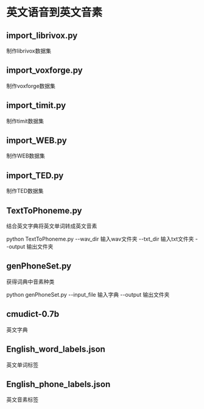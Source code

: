 # 英文语音到英文音素

## import_librivox.py
制作librivox数据集

## import_voxforge.py
制作voxforge数据集

## import_timit.py
制作timit数据集

## import_WEB.py
制作WEB数据集

## import_TED.py
制作TED数据集

## TextToPhoneme.py
结合英文字典将英文单词转成英文音素

python TextToPhoneme.py --wav_dir 输入wav文件夹 --txt_dir 输入txt文件夹 --output 输出文件夹

## genPhoneSet.py
获得词典中音素种类

python genPhoneSet.py --input_file 输入字典 --output 输出文件夹

## cmudict-0.7b
英文字典

## English_word_labels.json
英文单词标签

## English_phone_labels.json
英文音素标签


